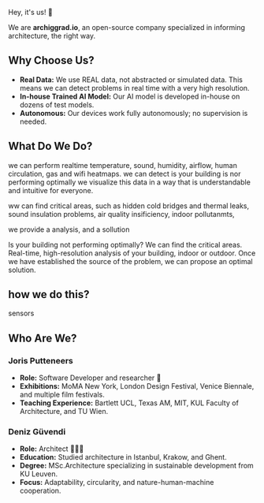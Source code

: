 
Hey, it's us! 👋

We are **archiggrad.io**, an open-source company specialized in informing architecture, the right way.

## Why Choose Us?

- **Real Data:** We use REAL data, not abstracted or simulated data. This means we can detect problems in real time with a very high resolution.
- **In-house Trained AI Model:** Our AI model is developed in-house on dozens of test models.
- **Autonomous:** Our devices work fully autonomously; no supervision is needed.

## What Do We Do?
we can perform realtime temperature, sound, humidity, airflow, human circulation, gas and wifi heatmaps.
we can detect is your building is nor performing optimally
we visualize this data in a way that is understandable and intuitive for everyone. 

ww can find critical areas, such as hidden cold bridges and thermal leaks, sound insulation problems, air quality insificiency, indoor pollutanmts, 


we provide a analysis, and a sollution


Is your building not performing optimally? We can find the critical areas.
Real-time, high-resolution analysis of your building, indoor or outdoor. Once we have established the source of the problem, we can propose an optimal solution.

##  how we do this?

sensors

## Who Are We?

### Joris Putteneers
- **Role:** Software Developer and researcher 🤖
- **Exhibitions:** MoMA New York, London Design Festival, Venice Biennale, and multiple film festivals.
- **Teaching Experience:** Bartlett UCL, Texas AM, MIT, KUL Faculty of Architecture, and TU Wien.

### Deniz Güvendi
- **Role:** Architect 📐👷‍♀️
- **Education:** Studied architecture in Istanbul, Krakow, and Ghent.
- **Degree:** MSc.Architecture specializing in sustainable development from KU Leuven.
- **Focus:** Adaptability, circularity, and nature-human-machine cooperation.
